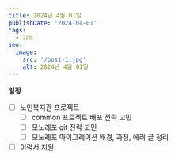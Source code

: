 ```yaml
---
title: 2024년 4월 01일
publishDate: '2024-04-01'
tags:
  - 기억
seo:
  image:
    src: '/post-1.jpg'
    alt: 2024년 4월 01일
---
```


**일정**

- [ ] 노인복지관 프로젝트
  - [ ] common 프로젝트 배포 전략 고민
  - [ ] 모노레포 git 전략 고민
  - [ ] 모노레포 마이그레이션 배경, 과정, 에러 글 정리
- [ ] 이력서 지원
